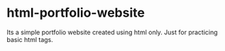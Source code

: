 # html-portfolio-website
Its a simple portfolio website created using html only. Just for practicing basic html tags.
